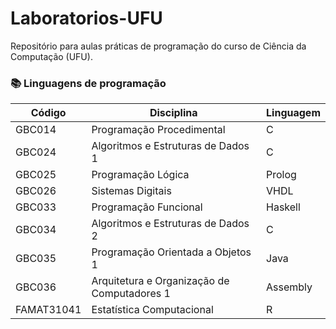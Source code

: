# Laboratorios-UFU
Repositório para aulas práticas de programação do curso de Ciência da Computação (UFU).

### 📚 Linguagens de programação

| **Código** | **Disciplina** | **Linguagem** |
|--------|------------|-----------|
| GBC014 | Programação Procedimental | C |
| GBC024 | Algoritmos e Estruturas de Dados 1 | C |
| GBC025 | Programação Lógica | Prolog |
| GBC026 | Sistemas Digitais | VHDL |
| GBC033 | Programação Funcional | Haskell |
| GBC034 | Algoritmos e Estruturas de Dados 2 | C |
| GBC035 | Programação Orientada a Objetos 1 | Java |
| GBC036 | Arquitetura e Organização de Computadores 1 | Assembly |
| FAMAT31041 | Estatística Computacional | R |

